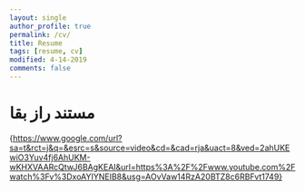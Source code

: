 ```yaml
---
layout: single
author_profile: true
permalink: /cv/
title: Resume
tags: [resume, cv]
modified: 4-14-2019
comments: false
---
```

# مستند راز بقا
{https://www.google.com/url?sa=t&rct=j&q=&esrc=s&source=video&cd=&cad=rja&uact=8&ved=2ahUKEwiO3Yuv4fj6AhUKM-wKHXVAARcQtwJ6BAgKEAI&url=https%3A%2F%2Fwww.youtube.com%2Fwatch%3Fv%3DxoAYIYNEIB8&usg=AOvVaw14RzA20BTZ8c6RBFvt1749}


